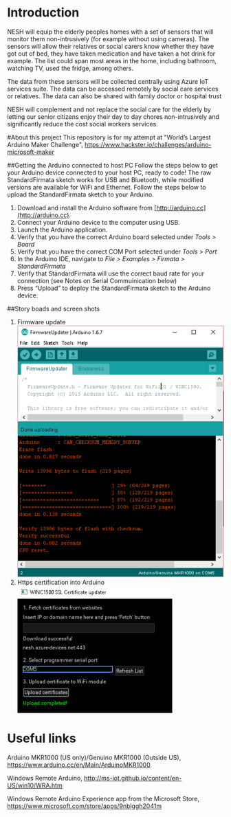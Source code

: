 # Introduction

NESH will equip the elderly peoples homes with a set of sensors that will monitor them non-intrusively (for example without using cameras). The sensors will allow their relatives or social carers know whether they have got out of bed, they have taken medication and have taken a hot drink for example. The list could span most areas in the home, including bathroom, watching TV, used the fridge, among others.

The data from these sensors will be collected centrally using Azure IoT services suite. The data can be accessed remotely by social care services or relatives. The data can also be shared with family doctor or hospital trust

NESH will complement and not replace the social care for the elderly by letting our senior citizens enjoy their day to day chores non-intrusively and significantly reduce the cost social workers services.

#About this project
This repository is for my attempt at "World’s Largest Arduino Maker Challenge",  https://www.hackster.io/challenges/arduino-microsoft-maker

##Getting the Arduino connected to host PC
Follow the steps below to get your Arduino device connected to your host PC, ready to code!
The raw StandardFirmata sketch works for USB and Bluetooth, while modified versions are available for WiFi and Ethernet.
Follow the steps below to upload the StandardFirmata sketch to your Arduino.

1. Download and install the Arduino software from [http://arduino.cc](http://arduino.cc).
2. Connect your Arduino device to the computer using USB. 
3. Launch the Arduino application.
4. Verify that you have the correct Arduino board selected under *Tools > Board*
5. Verify that you have the correct COM Port selected under *Tools > Port*
6. In the Arduino IDE, navigate to *File > Examples > Firmata > StandardFirmata*
7. Verify that StandardFirmata will use the correct baud rate for your connection (see Notes on Serial Commuinication below)
8. Press “Upload” to deploy the StandardFirmata sketch to the Arduino device.


##Story boads and screen shots
1. Firmware update
![Firmware update](https://raw.githubusercontent.com/JuliusAngwenyi/NESH/master/ProofOfConceptNesh/ProofOfConceptNesh/Assets/1.%20Firmware%20Updater%20for%20WiFi101.PNG)
2. Https certification into Arduino
![Https certification into Arduino](https://raw.githubusercontent.com/JuliusAngwenyi/NESH/master/ProofOfConceptNesh/ProofOfConceptNesh/Assets/2.%20Upload%20cert%20to%20Arduino%20WiFi101.PNG)


# Useful links

Arduino MKR1000 (US only)/Genuino MKR1000 (Outside US), https://www.arduino.cc/en/Main/ArduinoMKR1000

Windows Remote Arduino, http://ms-iot.github.io/content/en-US/win10/WRA.htm

Windows Remote Arduino Experience app from the Microsoft Store, https://www.microsoft.com/store/apps/9nblggh2041m


